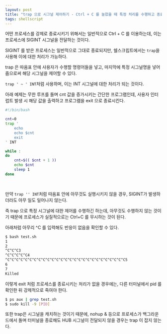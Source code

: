```yaml
---
layout: post
title: "trap 으로 시그널 제어하기 - Ctrl + C 를 눌렀을 때 특정 처리를 수행하고 종료시키기"
tags: shellscript
---
```


어떤 프로세스를 강제로 종료시키기 위해서는 일반적으로 Ctrl + C 를 이용하는데, 이는 프로세스에 SIGINT 시그널을 전달하는 것이다.

SIGINT 를 받은 프로세스는 일반적으로 그대로 종료되지만, 쉘스크립트에서는 ```trap```을 사용해 이에 대한 처리가 가능하다.

trap 은 따옴표 안에 사용자가 수행할 명령어들을 넣고, 마지막에 특정 시그널명을 넣어줌으로써 해당 시그널을 제어할 수 있다.

```trap ' ~ ' INT```처럼 사용하며, 이는 INT 시그널에 대한 처리가 되는 것이다.

아래 예제는 무한 루프를 돌며 cnt 값을 증가시키는 간단한 프로그램인데, 사용자 인터럽트 발생 시 해당 값을 출력하고 프로그램을 exit 으로 종료시킨다.

```bash
#!/bin/bash

cnt=0
trap '
    echo
    echo $cnt
    exit
' INT

while :
do
    cnt=$(( $cnt + 1 ))
    echo $cnt
    sleep 1
done
```

<br>

만약 ```trap '' INT```처럼 따옴표 안에 아무것도 실행시키지 않을 경우, SIGINT가 발생하더라도 아무 일도 일어나지 않는다.

즉 trap 으로 특정 시그널에 대한 제어를 수행하긴 하는데, 아무것도 수행하지 않는 것이기 때문에 프로세스가 실질적으로는 Ctrl+C 를 무시하는 것이 된다.

아래처럼 아무리 ^C 를 입력해도 반응이 없음을 확인할 수 있다.

```bash
$ bash test.sh
1
2
^C^C^C3
^C^C^C^C^C4
^C^C^C^C^C^C^C^C^C^C^C^C^C^C^C^C^C^C^C^C^C^C^C^C^C^C^C5
6
7
Killed
```

이렇게 exit 처럼 프로세스를 종료시키는 처리가 없을 경우에는, 다른 터미널에서 pid 를 확인한 뒤 강제적으로 죽여야 한다.

```bash
$ ps aux | grep test.sh
$ sudo kill -9 [PID]
```

또한 trap은 시그널을 캐치하는 것이기 때문에, nohup & 등으로 프로세스가 백그라운드에서 돌며  터미널을 종료해도 HUB 시그널이 전달되지 않을 경우는 trap 이 잡지 않는다.